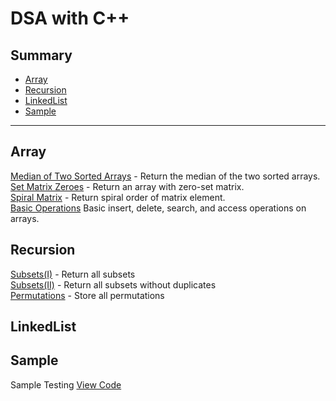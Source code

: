 # DSA with C++

## Summary
- [Array](#array)
- [Recursion](#recursion)
- [LinkedList](#linkedlist)
- [Sample](#sample)

---

## Array
[Median of Two Sorted Arrays](./median_2array.cpp) - Return the median of the two sorted arrays.</br>
[Set Matrix Zeroes](./Set_Matrix_Zero.cpp) - Return an array with zero-set matrix.</br>
[Spiral Matrix](./spiral_matrix.cpp) - Return spiral order of matrix element.</br>
[Basic Operations](./arraybasicop.cpp) Basic insert, delete, search, and access operations on arrays. </br>
## Recursion
[Subsets(I)](./subsets(I).cpp) - Return all subsets </br>
[Subsets(II)](./subsets(II).cpp) - Return all subsets without duplicates</br>
[Permutations](./permutation.cpp) - Store all permutations</br>

## LinkedList

## Sample
Sample Testing [View Code](./sample.cpp)
